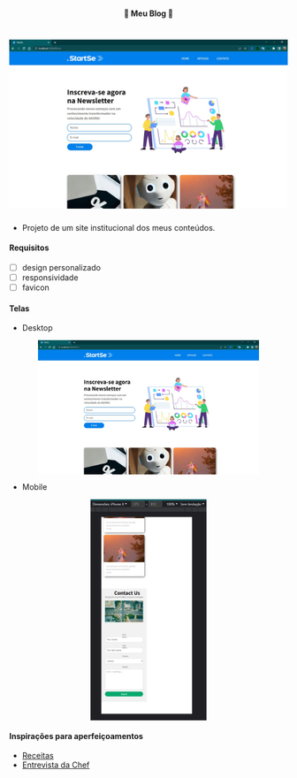<h4 align="center"> 
	🚧 Meu Blog 🚀
</h4>

<h1 align="center">
    <img alt="Food" title="#Food" src="./.github/desktop-1.jpg" />
</h1>

- Projeto de um site institucional dos meus conteúdos.

#### Requisitos

- [ ] design personalizado
- [ ] responsividade
- [ ] favicon

#### Telas

- Desktop

<p align="center" style="display: flex; align-items: flex-start; justify-content: center;">
    <img alt="Blog" title="#Blog" src="./.github/desktop-1.jpg" width="400px"/>
</p>

- Mobile

<p align="center" style="display: flex; align-items: flex-start; justify-content: center;">
    <img alt="Blog" title="#Blog" src="./.github/mobile-1.jpg" height="400px"/>
</p>

#### Inspirações para aperfeiçoamentos  

- [Receitas](https://www.receiteria.com.br/receitas-de-sanduiche/)
- [Entrevista da Chef](https://exame.com/pme/como-paola-carosella-se-tornou-cozinheira-e-empreendedora/)
